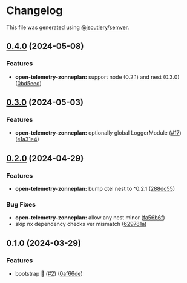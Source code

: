 # Changelog

This file was generated using [@jscutlery/semver](https://github.com/jscutlery/semver).

## [0.4.0](https://github.com/zonneplan/open-telemetry-js/compare/open-telemetry-zonneplan-0.3.0...open-telemetry-zonneplan-0.4.0) (2024-05-08)


### Features

* **open-telemetry-zonneplan:** support node (0.2.1) and nest (0.3.0) ([0bd5eed](https://github.com/zonneplan/open-telemetry-js/commit/0bd5eedb1c4685d9072916f4d09dd35ce2b6c8cd))

## [0.3.0](https://github.com/zonneplan/open-telemetry-js/compare/open-telemetry-zonneplan-0.2.0...open-telemetry-zonneplan-0.3.0) (2024-05-03)


### Features

* **open-telemetry-zonneplan:** optionally global LoggerModule ([#17](https://github.com/zonneplan/open-telemetry-js/issues/17)) ([e1a31e4](https://github.com/zonneplan/open-telemetry-js/commit/e1a31e45683a896e4ca72c53800235d13d2d1992))

## [0.2.0](https://github.com/zonneplan/open-telemetry-js/compare/open-telemetry-zonneplan-0.1.0...open-telemetry-zonneplan-0.2.0) (2024-04-29)


### Features

* **open-telemetry-zonneplan:** bump otel nest to ^0.2.1 ([288dc55](https://github.com/zonneplan/open-telemetry-js/commit/288dc55b65cffe24ae3dbc0c83e48ce45811bb98))


### Bug Fixes

* **open-telemetry-zonneplan:** allow any nest minor ([fa56b6f](https://github.com/zonneplan/open-telemetry-js/commit/fa56b6f0bcbc13240a39e2efc92b5a52b1236463))
* skip nx dependency checks ver mismatch ([629781a](https://github.com/zonneplan/open-telemetry-js/commit/629781a058fa86b891e66f2b3aecea2e41dc91a8))

## 0.1.0 (2024-03-29)

### Features

* bootstrap 🚀  ([#2](https://github.com/zonneplan/open-telemetry-js/issues/2)) ([0af66de](https://github.com/zonneplan/open-telemetry-js/commit/0af66de841a0ef27dcd6bc6246007fef809f6228))

